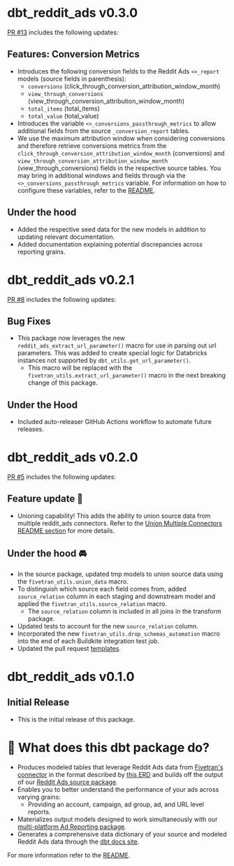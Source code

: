 # dbt_reddit_ads v0.3.0
[PR #13](https://github.com/fivetran/dbt_reddit_ads/pull/13) includes the following updates:

## Features: Conversion Metrics
- Introduces the following conversion fields to the Reddit Ads `<>_report` models (source fields in parenthesis):
  - `conversions` (click_through_conversion_attribution_window_month)
  - `view_through_conversions` (view_through_conversion_attribution_window_month)
  - `total_items` (total_items)
  - `total_value` (total_value)
- Introduces the variable `<>_conversions_passthrough_metrics` to allow additional fields from the source `_conversion_report` tables.
- We use the maximum attribution window when considering conversions and therefore retrieve conversions metrics from the `click_through_conversion_attribution_window_month` (conversions) and `view_through_conversion_attribution_window_month` (view_through_conversions) fields in the respective source tables. You may bring in additional windows and fields through via the `<>_conversions_passthrough_metrics` variable. For information on how to configure these variables, refer to the [README](https://github.com/fivetran/dbt_reddit_ads/blob/main/README.md#passing-through-additional-metrics).

## Under the hood
- Added the respective seed data for the new models in addition to updating relevant documentation.
- Added documentation explaining potential discrepancies across reporting grains.

# dbt_reddit_ads v0.2.1

[PR #8](https://github.com/fivetran/dbt_reddit_ads/pull/8) includes the following updates:
## Bug Fixes
- This package now leverages the new `reddit_ads_extract_url_parameter()` macro for use in parsing out url parameters. This was added to create special logic for Databricks instances not supported by `dbt_utils.get_url_parameter()`.
  - This macro will be replaced with the `fivetran_utils.extract_url_parameter()` macro in the next breaking change of this package.
## Under the Hood
- Included auto-releaser GitHub Actions workflow to automate future releases.

# dbt_reddit_ads v0.2.0
[PR #5](https://github.com/fivetran/dbt_reddit_ads/pull/5) includes the following updates:
## Feature update 🎉
- Unioning capability! This adds the ability to union source data from multiple reddit_ads connectors. Refer to the [Union Multiple Connectors README section](https://github.com/fivetran/dbt_reddit_ads/blob/main/README.md#union-multiple-connectors) for more details.

## Under the hood 🚘
- In the source package, updated tmp models to union source data using the `fivetran_utils.union_data` macro. 
- To distinguish which source each field comes from, added `source_relation` column in each staging and downstream model and applied the `fivetran_utils.source_relation` macro.
  - The `source_relation` column is included in all joins in the transform package. 
- Updated tests to account for the new `source_relation` column.
- Incorporated the new `fivetran_utils.drop_schemas_automation` macro into the end of each Buildkite integration test job.
- Updated the pull request [templates](/.github).

# dbt_reddit_ads v0.1.0

## Initial Release
- This is the initial release of this package. 

# 📣 What does this dbt package do?
- Produces modeled tables that leverage Reddit Ads data from [Fivetran's connector](https://fivetran.com/docs/applications/reddit-ads) in the format described by [this ERD](https://fivetran.com/docs/applications/reddit-ads#schemainformation) and builds off the output of our [Reddit Ads source package](https://github.com/fivetran/dbt_reddit_ads_source).
- Enables you to better understand the performance of your ads across varying grains:
  - Providing an account, campaign, ad group, ad, and URL level reports.
- Materializes output models designed to work simultaneously with our [multi-platform Ad Reporting package](https://github.com/fivetran/dbt_ad_reporting).
- Generates a comprehensive data dictionary of your source and modeled Reddit Ads data through the [dbt docs site](https://fivetran.github.io/dbt_reddit_ads/).


For more information refer to the [README](https://github.com/fivetran/dbt_reddit_ads/blob/main/README.md).
